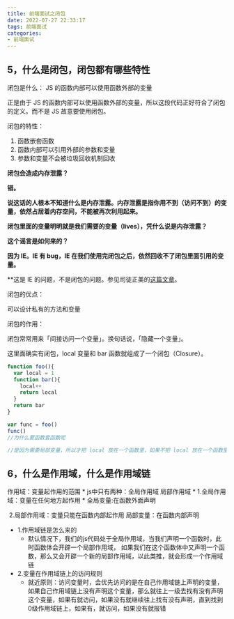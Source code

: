 ```yaml
---
title: 前端面试之闭包
date: 2022-07-27 22:33:17
tags: 前端面试
categories:
- 前端面试
---
```




## 5，什么是闭包，闭包都有哪些特性

闭包是什么： JS 的函数内部可以使用函数外部的变量

正是由于 JS 的函数内部可以使用函数外部的变量，所以这段代码正好符合了闭包的定义。而不是 JS 故意要使用闭包。 

闭包的特性：

1. 函数嵌套函数
2. 函数内部可以引用外部的参数和变量
3. 参数和变量不会被垃圾回收机制回收

**闭包会造成内存泄露？**

**错。**

**说这话的人根本不知道什么是内存泄露。内存泄露是指你用不到（访问不到）的变量，依然占居着内存空间，不能被再次利用起来。** 

**闭包里面的变量明明就是我们需要的变量（lives），凭什么说是内存泄露？**

**这个谣言是如何来的？**

**因为 IE。IE 有 bug，IE 在我们使用完闭包之后，依然回收不了闭包里面引用的变量。**

**这是 IE 的问题，不是闭包的问题。参见司徒正美的[这篇文章](https://link.zhihu.com/?target=http%3A//www.cnblogs.com/rubylouvre/p/3345294.html)。

闭包的优点：

可以设计私有的方法和变量 

闭包的作用：

闭包常常用来「间接访问一个变量」。换句话说，「隐藏一个变量」。 

这里面确实有闭包，local 变量和 bar 函数就组成了一个闭包（Closure）。

```js
function foo(){
  var local = 1
  function bar(){
    local++
    return local
  }
  return bar
}

var func = foo()
func()
//为什么要函数套函数呢

//是因为需要局部变量，所以才把 local 放在一个函数里，如果不把 local 放在一个函数里，local 就是一个全局变量了，达不到使用闭包的目的——隐藏变量（等会会讲）。 

```

## 6，什么是作用域，什么是作用域链

作用域：变量起作用的范围
        * js中只有两种：全局作用域  局部作用域
        *
       1.全局作用域：变量在任何地方起作用
        * 全局变量:在函数外面声明

​       2.局部作用域：变量只能在函数内部起作用
       局部变量：在函数内部声明

- 1.作用域链是怎么来的
  - 默认情况下，我们的js代码处于全局作用域，当我们声明一个函数时，此时函数体会开辟一个局部作用域， 如果我们在这个函数体中又声明一个函数，那么又会开辟一个新的局部作用域，以此类推，就会形成一个作用域链
- 2.变量在作用域链上的访问规则
  - 就近原则：访问变量时，会优先访问的是在自己作用域链上声明的变量，如果自己作用域链上没有声明这个变量，那么就往上一级去找有没有声明这个变量，如果有就访问，如果没有就继续往上找有没有声明，直到找到0级作用域链上，如果有，就访问，如果没有就报错


